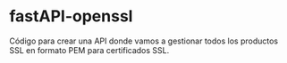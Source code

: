 # fastAPI-openssl
Código para crear una API donde vamos a gestionar todos los productos SSL en formato PEM para certificados SSL.
